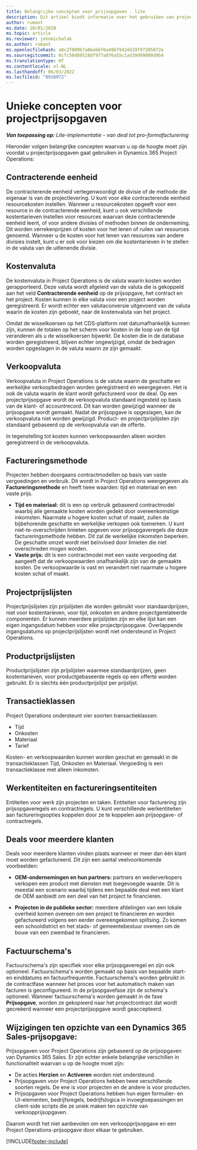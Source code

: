 ```yaml
---
title: Belangrijke concepten voor prijsopgaven - lite
description: Dit artikel biedt informatie over het gebruiken van projectprijsopgaven in Project Operations.
author: rumant
ms.date: 10/01/2020
ms.topic: article
ms.reviewer: johnmichalak
ms.author: rumant
ms.openlocfilehash: a8c2f009b7a0bebbf6a49bf942dd19f97205072e
ms.sourcegitcommit: 6cfc50d89528df977a8f6a55c1ad39d99800d9b4
ms.translationtype: HT
ms.contentlocale: nl-NL
ms.lasthandoff: 06/03/2022
ms.locfileid: "8916972"
---
```

# <a name="concepts-unique-to-project-quotes"></a>Unieke concepten voor projectprijsopgaven

_**Van toepassing op:** Lite-implementatie - van deal tot pro-formafacturering_


Hieronder volgen belangrijke concepten waarvan u op de hoogte moet zijn voordat u projectprijsopgaven gaat gebruiken in Dynamics 365 Project Operations:

## <a name="contracting-unit"></a>Contracterende eenheid

De contracterende eenheid vertegenwoordigt de divisie of de methode die eigenaar is van de projectlevering. U kunt voor elke contracterende eenheid resourcekosten instellen. Wanneer u resourcekosten opgeeft voor een resource in de contracterende eenheid, kunt u ook verschillende kostentarieven instellen voor resources waarvan deze contracterende eenheid leent, of voor andere divisies of methoden binnen de onderneming. Dit worden verrekenprijzen of kosten voor het lenen of ruilen van resources genoemd. Wanneer u de kosten voor het lenen van resources van andere divisies instelt, kunt u er ook voor kiezen om die kostentarieven in te stellen in de valuta van de uitlenende divisie.

## <a name="cost-currency"></a>Kostenvaluta

De kostenvaluta in Project Operations is de valuta waarin kosten worden gerapporteerd. Deze valuta wordt afgeleid van de valuta die is gekoppeld aan het veld **Contracterende eenheid** op de prijsopgave, het contract en het project. Kosten kunnen in elke valuta voor een project worden geregistreerd. Er wordt echter een valutaconversie uitgevoerd van de valuta waarin de kosten zijn geboekt, naar de kostenvaluta van het project.

Omdat de wisselkoersen op het CDS-platform niet datumafhankelijk kunnen zijn, kunnen de totalen op het scherm voor kosten in de loop van de tijd veranderen als u de wisselkoersen bijwerkt. De kosten die in de database worden geregistreerd, blijven echter ongewijzigd, omdat de bedragen worden opgeslagen in de valuta waarin ze zijn gemaakt.

## <a name="sales-currency"></a>Verkoopvaluta

Verkoopvaluta in Project Operations is de valuta waarin de geschatte en werkelijke verkoopbedragen worden geregistreerd en weergegeven. Het is ook de valuta waarin de klant wordt gefactureerd voor de deal. Op een projectprijsopgave wordt de verkoopvaluta standaard ingesteld op basis van de klant- of accountrecord. Dit kan worden gewijzigd wanneer de prijsopgave wordt gemaakt. Nadat de prijsopgave is opgeslagen, kan de verkoopvaluta niet worden gewijzigd. Product- en projectprijslijsten zijn standaard gebaseerd op de verkoopvaluta van de offerte.

In tegenstelling tot kosten kunnen verkoopwaarden alleen worden geregistreerd in de verkoopvaluta.

## <a name="billing-method"></a>Factureringsmethode

Projecten hebben doorgaans contractmodellen op basis van vaste vergoedingen en verbruik. Dit wordt in Project Operations weergegeven als **Factureringsmethode** en heeft twee waarden: tijd en materiaal en een vaste prijs.

- **Tijd en materiaal:** dit is een op verbruik gebaseerd contractmodel waarbij alle gemaakte kosten worden gedekt door overeenkomstige inkomsten. Naarmate u hogere kosten schat of maakt, zullen de bijbehorende geschatte en werkelijke verkopen ook toenemen. U kunt niet-te-overschrijden limieten opgeven voor prijsopgaveregels die deze factureringsmethode hebben. Dit zal de werkelijke inkomsten beperken. De geschatte omzet wordt niet beïnvloed door limieten die niet overschreden mogen worden.
- **Vaste prijs:** dit is een contractmodel met een vaste vergoeding dat aangeeft dat de verkoopwaarden onafhankelijk zijn van de gemaakte kosten. De verkoopwaarde is vast en verandert niet naarmate u hogere kosten schat of maakt.

## <a name="project-price-lists"></a>Projectprijslijsten

Projectprijslijsten zijn prijslijsten die worden gebruikt voor standaardprijzen, niet voor kostentarieven, voor tijd, onkosten en andere projectgerelateerde componenten. Er kunnen meerdere prijslijsten zijn en elke lijst kan een eigen ingangsdatum hebben voor elke projectprijsopgave. Overlappende ingangsdatums op projectprijslijsten wordt niet ondersteund in Project Operations.

## <a name="product-price-lists"></a>Productprijslijsten

Productprijslijsten zijn prijslijsten waarmee standaardprijzen, geen kostentarieven, voor productgebaseerde regels op een offerte worden gebruikt. Er is slechts één productprijslijst per prijslijst.

## <a name="transaction-classes"></a>Transactieklassen

Project Operations ondersteunt vier soorten transactieklassen:

- Tijd
- Onkosten
- Materiaal
- Tarief

Kosten- en verkoopwaarden kunnen worden geschat en gemaakt in de transactieklassen Tijd, Onkosten en Materiaal. Vergoeding is een transactieklasse met alleen inkomsten.

## <a name="work-entities-and-billing-entities"></a>Werkentiteiten en factureringsentiteiten

Entiteiten voor werk zijn projecten en taken. Entiteiten voor facturering zijn prijsopgaveregels en contractregels. U kunt verschillende werkentiteiten aan factureringsopties koppelen door ze te koppelen aan prijsopgave- of contractregels.

## <a name="multi-customer-deals"></a>Deals voor meerdere klanten

Deals voor meerdere klanten vinden plaats wanneer er meer dan één klant moet worden gefactureerd. Dit zijn een aantal veelvoorkomende voorbeelden:

- **OEM-ondernemingen en hun partners:** partners en wederverkopers verkopen een product met diensten met toegevoegde waarde. Dit is meestal een scenario waarbij tijdens een bepaalde deal met een klant de OEM aanbiedt om een deel van het project te financieren. 

- **Projecten in de publieke sector:** meerdere afdelingen van een lokale overheid komen overeen om een project te financieren en worden gefactureerd volgens een eerder overeengekomen splitsing. Zo komen een schooldistrict en het stads- of gemeentebestuur overeen om de bouw van een zwembad te financieren.

## <a name="invoice-schedules"></a>Factuurschema's

Factuurschema's zijn specifiek voor elke prijsopgaveregel en zijn ook optioneel. Factuurschema's worden gemaakt op basis van bepaalde start- en einddatums en factuurfrequentie. Factuurschema's worden gebruikt in de contractfase wanneer het proces voor het automatisch maken van facturen is geconfigureerd. In de prijsopgavefase zijn de schema's optioneel. Wanneer factuurschema's worden gemaakt in de fase **Prijsopgave**, worden ze gekopieerd naar het projectcontract dat wordt gecreëerd wanneer een projectprijsopgave wordt geaccepteerd.

## <a name="changes-from-dynamics-365-sales-quote"></a>Wijzigingen ten opzichte van een Dynamics 365 Sales-prijsopgave:

Prijsopgaven voor Project Operations zijn gebaseerd op de prijsopgaven van Dynamics 365 Sales. Er zijn echter enkele belangrijke verschillen in functionaliteit waarvan u op de hoogte moet zijn:

- De acties **Herzien** en **Activeren** worden niet ondersteund.
- Prijsopgaven voor Project Operations hebben twee verschillende soorten regels. De ene is voor projecten en de andere is voor producten.
- Prijsopgaven voor Project Operations hebben hun eigen formulier- en UI-elementen, bedrijfsregels, bedrijfslogica in invoegtoepassingen en client-side scripts die ze uniek maken ten opzichte van verkoopprijsopgaven.

Daarom wordt het niet aanbevolen om een verkoopprijsopgave en een Project Operations-prijsopgave door elkaar te gebruiken.


[!INCLUDE[footer-include](../../includes/footer-banner.md)]
